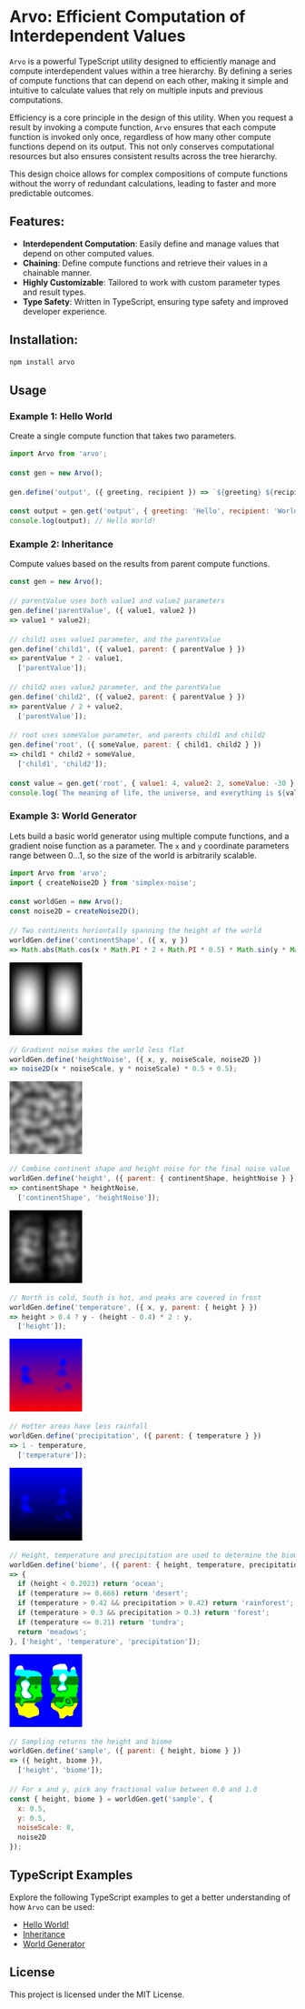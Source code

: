 # Arvo: Efficient Computation of Interdependent Values

`Arvo` is a powerful TypeScript utility designed to efficiently manage and compute interdependent values within a tree hierarchy. By defining a series of compute functions that can depend on each other, making it simple and intuitive to calculate values that rely on multiple inputs and previous computations.

Efficiency is a core principle in the design of this utility. When you request a result by invoking a compute function, `Arvo` ensures that each compute function is invoked only once, regardless of how many other compute functions depend on its output. This not only conserves computational resources but also ensures consistent results across the tree hierarchy.

This design choice allows for complex compositions of compute functions without the worry of redundant calculations, leading to faster and more predictable outcomes.

## Features:

- **Interdependent Computation**: Easily define and manage values that depend on other computed values.
- **Chaining**: Define compute functions and retrieve their values in a chainable manner.
- **Highly Customizable**: Tailored to work with custom parameter types and result types.
- **Type Safety**: Written in TypeScript, ensuring type safety and improved developer experience.

## Installation:

```sh
npm install arvo
```

## Usage

### Example 1: Hello World

Create a single compute function that takes two parameters.

```js
import Arvo from 'arvo';

const gen = new Arvo();

gen.define('output', ({ greeting, recipient }) => `${greeting} ${recipient}!`);

const output = gen.get('output', { greeting: 'Hello', recipient: 'World' });
console.log(output); // Hello World!
```

### Example 2: Inheritance

Compute values based on the results from parent compute functions.

```js
const gen = new Arvo();

// parentValue uses both value1 and value2 parameters
gen.define('parentValue', ({ value1, value2 })
=> value1 * value2);

// child1 uses value1 parameter, and the parentValue
gen.define('child1', ({ value1, parent: { parentValue } })
=> parentValue * 2 - value1,
  ['parentValue']);

// child2 uses value2 parameter, and the parentValue
gen.define('child2', ({ value2, parent: { parentValue } })
=> parentValue / 2 + value2,
  ['parentValue']);

// root uses someValue parameter, and parents child1 and child2
gen.define('root', ({ someValue, parent: { child1, child2 } })
=> child1 * child2 + someValue,
  ['child1', 'child2']);

const value = gen.get('root', { value1: 4, value2: 2, someValue: -30 });
console.log(`The meaning of life, the universe, and everything is ${value}`); // 42
```

### Example 3: World Generator

Lets build a basic world generator using multiple compute functions, and a gradient noise function as a parameter. The `x` and `y` coordinate parameters range between 0...1, so the size of the world is arbitrarily scalable.

```js
import Arvo from 'arvo';
import { createNoise2D } from 'simplex-noise';

const worldGen = new Arvo();
const noise2D = createNoise2D();

// Two continents horiontally spanning the height of the world
worldGen.define('continentShape', ({ x, y })
=> Math.abs(Math.cos(x * Math.PI * 2 + Math.PI * 0.5) * Math.sin(y * Math.PI)));
```
![Continent shapes](./images/world-gen-continent-shape.png "Continent shapes")

```js
// Gradient noise makes the world less flat
worldGen.define('heightNoise', ({ x, y, noiseScale, noise2D })
=> noise2D(x * noiseScale, y * noiseScale) * 0.5 + 0.5);
```
![Height noise](./images/world-gen-height-noise.png "Height noise")

```js
// Combine continent shape and height noise for the final noise value
worldGen.define('height', ({ parent: { continentShape, heightNoise } })
=> continentShape * heightNoise,
  ['continentShape', 'heightNoise']);
```
![Height](./images/world-gen-height.png "Height")

```js
// North is cold, South is hot, and peaks are covered in frost
worldGen.define('temperature', ({ x, y, parent: { height } })
=> height > 0.4 ? y - (height - 0.4) * 2 : y,
  ['height']);
```
![Preview of temperature map](./images/world-gen-temperature.png "Temperature")

```js
// Hotter areas have less rainfall
worldGen.define('precipitation', ({ parent: { temperature } })
=> 1 - temperature,
  ['temperature']);
```
![Image for precipitation](./images/world-gen-precipitation.png "Precipitation")

```js
// Height, temperature and precipitation are used to determine the biome
worldGen.define('biome', ({ parent: { height, temperature, precipitation } })
=> {
  if (height < 0.2023) return 'ocean';
  if (temperature >= 0.666) return 'desert';
  if (temperature > 0.42 && precipitation > 0.42) return 'rainforest';
  if (temperature > 0.3 && precipitation > 0.3) return 'forest';
  if (temperature <= 0.21) return 'tundra';
  return 'meadows';
}, ['height', 'temperature', 'precipitation']);
```
![Image for biomes](./images/world-gen-biome.png "Biome")

```js
// Sampling returns the height and biome
worldGen.define('sample', ({ parent: { height, biome } })
=> ({ height, biome }),
  ['height', 'biome']);

// For x and y, pick any fractional value between 0.0 and 1.0
const { height, biome } = worldGen.get('sample', {
  x: 0.5,
  y: 0.5,
  noiseScale: 8,
  noise2D
});
```

## TypeScript Examples

Explore the following TypeScript examples to get a better understanding of how `Arvo` can be used:

- [Hello World!](examples/hello-world.ts)
- [Inheritance](examples/inheritance.ts)
- [World Generator](examples/world-generator.ts)

## License

This project is licensed under the MIT License.
